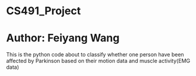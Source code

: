 # CS491_Project
# Author: Feiyang Wang
This is the python code about to classify whether one person have been affected by Parkinson based on their motion data and muscle activity(EMG data)

